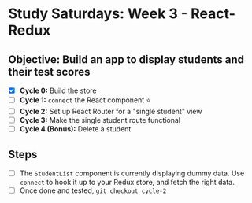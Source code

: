 # Study Saturdays: Week 3 - React-Redux

## **Objective:** Build an app to display students and their test scores
- [x] **Cycle 0:** Build the store
- [ ] **Cycle 1:** `connect` the React component  ⭐️
- [ ] **Cycle 2:** Set up React Router for a "single student" view
- [ ] **Cycle 3:** Make the single student route functional
- [ ] **Cycle 4 (Bonus):** Delete a student

## Steps

- [ ] The `StudentList` component is currently displaying dummy data. Use `connect` to hook it up to your Redux store, and fetch the right data.
- [ ] Once done and tested, `git checkout cycle-2`
